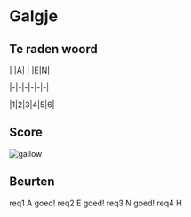 # Galgje

## Te raden woord

| |A| | |E|N|

|-|-|-|-|-|-|

|1|2|3|4|5|6|

## Score
![gallow](./images/1.png)

## Beurten
req1 A
goed!
req2 E
goed!
req3 N
goed!
req4 H

